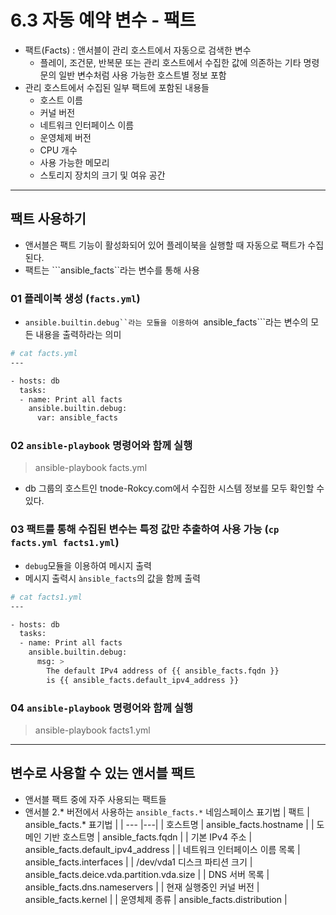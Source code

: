 # 6.3 자동 예약 변수 - 팩트
  - 팩트(Facts) : 앤서블이 관리 호스트에서 자동으로 검색한 변수
    + 플레이, 조건문, 반복문 또는 관리 호스트에서 수집한 값에 의존하는 기타 명령문의 일반 변수처럼 사용 가능한 호스트별 정보 포함
  - 관리 호스트에서 수집된 일부 팩트에 포함된 내용들
    + 호스트 이름
    + 커널 버전
    + 네트워크 인터페이스 이름
    + 운영체제 버전
    + CPU 개수
    + 사용 가능한 메모리
    + 스토리지 장치의 크기 및 여유 공간

---
## 팩트 사용하기
  - 앤서블은 팩트 기능이 활성화되어 있어 플레이북을 실행할 때 자동으로 팩트가 수집된다.
  - 팩트는 ```ansible_facts``라는 변수를 통해 사용

### 01 플레이북 생성 (```facts.yml```)
  - ```ansible.builtin.debug``라는 모듈을 이용하여 ```ansible_facts```라는 변수의 모든 내용을 출력하라는 의미
  ```sh
  # cat facts.yml
  ---

  - hosts: db
    tasks:
    - name: Print all facts
      ansible.builtin.debug:
        var: ansible_facts
  ```

### 02 ```ansible-playbook``` 명령어와 함께 실행
  > ansible-playbook facts.yml
  - db 그룹의 호스트인 tnode-Rokcy.com에서 수집한 시스템 정보를 모두 확인할 수 있다.

### 03 팩트를 통해 수집된 변수는 특정 값만 추출하여 사용 가능 (```cp facts.yml facts1.yml```)
  - ```debug```모듈을 이용하여 메시지 출력
  - 메시지 출력시 ```ànsible_facts```의 값을 함께 출력
  ```sh
  # cat facts1.yml
  ---

  - hosts: db
    tasks:
    - name: Print all facts
      ansible.builtin.debug:
        msg: >
          The default IPv4 address of {{ ansible_facts.fqdn }}
          is {{ ansible_facts.default_ipv4_address }}
  ```

### 04 ```ansible-playbook``` 명령어와 함께 실행
  > ansible-playbook facts1.yml

---
## 변수로 사용할 수 있는 앤서블 팩트
  - 앤서블 팩트 중에 자주 사용되는 팩트들
  - 앤서블 2.* 버전에서 사용하는 ```ansible_facts.*``` 네임스페이스 표기법
    | 팩트 | ansible_facts.* 표기법 |
    | --- |---|
    | 호스트명 | ansible_facts.hostname | 
    | 도메인 기반 호스트명 | ansible_facts.fqdn |
    | 기본 IPv4 주소 | ansible_facts.default_ipv4_address |
    | 네트워크 인터페이스 이름 목록 | ansible_facts.interfaces |
    | /dev/vda1 디스크 파티션 크기 | ansible_facts.deice.vda.partition.vda.size |
    | DNS 서버 목록 | ansible_facts.dns.nameservers |
    | 현재 실행중인 커널 버전 | ansible_facts.kernel |
    | 운영체제 종류 | ansible_facts.distribution |


